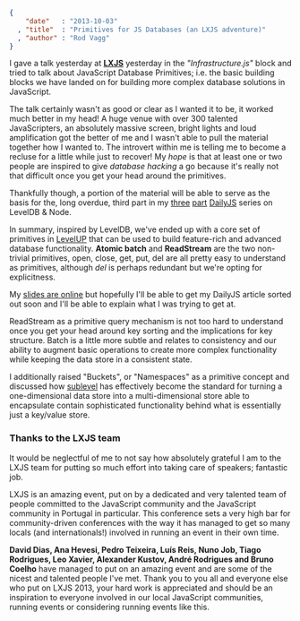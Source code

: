```json
{
    "date"   : "2013-10-03"
  , "title"  : "Primitives for JS Databases (an LXJS adventure)"
  , "author" : "Rod Vagg"
}
```

I gave a talk yesterday at **[LXJS](http://2013.lxjs.org)** yesterday in the *"Infrastructure.js"* block and tried to talk about JavaScript Database Primitives; i.e. the basic building blocks we have landed on for building more complex database solutions in JavaScript.

The talk certainly wasn't as good or clear as I wanted it to be, it worked much better in my head! A huge venue with over 300 talented JavaScripters, an absolutely massive screen, bright lights and loud amplification got the better of me and I wasn't able to pull the material together how I wanted to. The introvert within me is telling me to become a recluse for a little while just to recover! My *hope* is that at least one or two people are inspired to give *database hacking* a go because it's really not that difficult once you get your head around the primitives.

Thankfully though, a portion of the material will be able to serve as the basis for the, long overdue, third part in my [three](http://dailyjs.com/2013/04/19/leveldb-and-node-1/) [part](http://dailyjs.com/2013/05/03/leveldb-and-node-2/) [DailyJS](http://dailyjs.com) series on LevelDB & Node.

In summary, inspired by LevelDB, we've ended up with a core set of primitives in [LevelUP](https://github.com/rvagg/node-levelup) that can be used to build feature-rich and advanced database functionality. **Atomic batch** and **ReadStream** are the two non-trivial primitives, open, close, get, put, del are all pretty easy to understand as primitives, although *del* is perhaps redundant but we're opting for explicitness.

My [slides are online](http://r.va.gg/presentations/lxjs2013) but hopefully I'll be able to get my DailyJS article sorted out soon and I'll be able to explain what I was trying to get at.

ReadStream as a primitive query mechanism is not too hard to understand once you get your head around key sorting and the implications for key structure. Batch is a little more subtle and relates to consistency and our ability to augment basic operations to create more complex functionality while keeping the data store in a consistent state.

I additionally raised "Buckets", or "Namespaces" as a primitive concept and discussed how [sublevel](https://github.com/dominictarr/level-sublevel) has effectively become the standard for turning a one-dimensional data store into a multi-dimensional store able to encapsulate contain sophisticated functionality behind what is essentially just a key/value store.

### Thanks to the LXJS team

It would be neglectful of me to not say how absolutely grateful I am to the LXJS team for putting so much effort into taking care of speakers; fantastic job.

LXJS is an amazing event, put on by a dedicated and very talented team of people committed to the JavaScript community and the JavaScript community in Portugal in particular. This conference sets a very high bar for community-driven conferences with the way it has managed to get so many locals (and internationals!) involved in running an event in their own time.

**David Dias, Ana Hevesi, Pedro Teixeira, Luís Reis, Nuno Job, Tiago Rodrigues, Leo Xavier, Alexander Kustov, André Rodrigues and Bruno Coelho** have managed to put on an amazing event and are some of the nicest and talented people I've met. Thank you to you all and everyone else who put on LXJS 2013, your hard work is appreciated and should be an inspiration to everyone involved in our local JavaScript communities, running events or considering running events like this.

